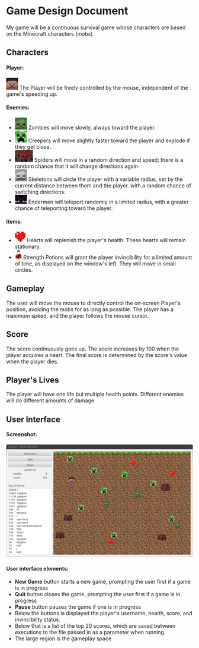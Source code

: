 # Game Design Document
My game will be a continuous survival game whose characters are based on the Minecraft characters (mobs)

## Characters
#### Player:
![Steve](/images/steve.png "Steve") The Player will be freely controlled by the mouse, independent of the game's speeding up.
#### Enemies:
+ ![Zombie](/images/zombie.png "Zombie") Zombies will move slowly, always toward the player.
+ ![Creeper](/images/creeper.png "Creeper") Creepers will move slightly faster toward the player and explode if they get close.
+ ![Spider](/images/spider.png "Spider") Spiders will move in a random direction and speed; there is a random chance that it will change directions again.
+ ![Skeleton](/images/skeleton.png "Skeleton") Skeletons will circle the player with a variable radius, set by the current distance between them and the player. with a random chance of switching directions.
+ ![Enderman](/images/enderman.png "Enderman") Endermen will teleport randomly in a limited radius, with a greater chance of teleporting toward the player.

#### Items:
+ ![Heart](/images/heart.png "Heart") Hearts will replenish the player's health.  These hearts will remain stationary.
+ ![Strength Potion](/images/potion_strength.png "Strength Potion") Strength Potions will grant the player invincibility for a limited amount of time, as displayed on the window's left.  They will move in small circles.


## Gameplay
The user will move the mouse to directly control the on-screen Player's position, avoiding the mobs for as long as possible.  The player has a maximum speed, and the player follows the mouse cursor.


## Score
The score continuously goes up.  The score increases by 100 when the player acquires a heart.  The final score is determined by the score's value when the player dies.


## Player's Lives
The player will have one life but multiple health points.  Different enemies will do different amounts of damage.


## User Interface
#### Screenshot:
![UI Screenshot](/images/GameDesignDoc_UIScreenshot.png "UI Screenshot")

#### User interface elements:
+ **New Game** button starts a new game, prompting the user first if a game is in progress
+ **Quit** button closes the game, prompting the user first if a game is in progress
+ **Pause** button pauses the game if one is in progress
+ Below the buttons is displayed the player's username, health, score, and invincibility status.
+ Below that is a list of the top 20 scores, which are saved between executions to the file passed in as a parameter when running.
+ The large region is the gameplay space
